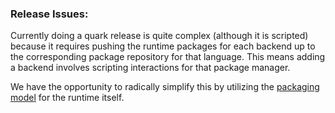 ### Release Issues:

Currently doing a quark release is quite complex (although it is
scripted) because it requires pushing the runtime packages for each
backend up to the corresponding package repository for that
language. This means adding a backend involves scripting interactions
for that package manager.

We have the opportunity to radically simplify this by utilizing the
[packaging model](packaging.md) for the runtime itself.
